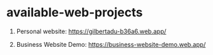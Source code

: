 # available-web-projects

1. Personal website: https://gilbertadu-b36a6.web.app/

2. Business Website Demo: https://business-website-demo.web.app/

